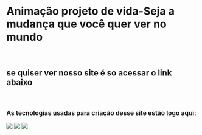 <h1>Animação projeto de vida-Seja a mudança que você quer ver no mundo</h1>
<br>
<h2> se quiser ver nosso site é so acessar o link abaixo</h2>
<a></a>
<br>
<h3>As tecnologias usadas para criação desse site estão logo aqui:</h3>
<img src=https://img.shields.io/badge/HTML5-E34F26?style=for-the-badge&logo=html5&logoColor=white>
<img src=https://img.shields.io/badge/CSS3-1572B6?style=for-the-badge&logo=css3&logoColor=white>
<img src=https://img.shields.io/badge/JavaScript-F7DF1E?style=for-the-badge&logo=javascript&logoColor=black>
